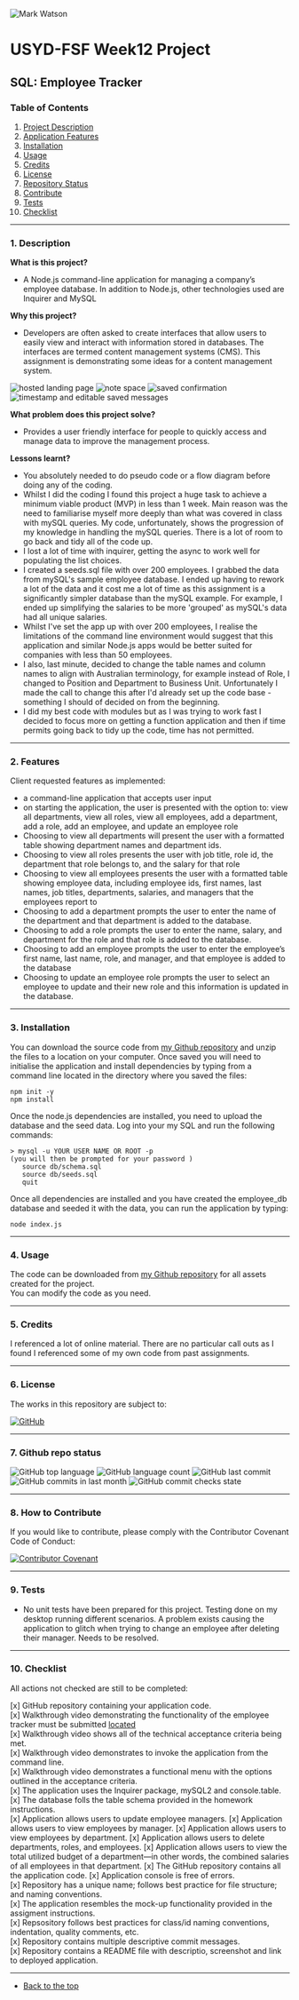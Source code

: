 ![Mark Watson](./public/assets/img/notes_banner.jpg)
# USYD-FSF Week12 Project
## SQL: Employee Tracker

### Table of Contents  
  
   1. [Project Description](#1-description)
   2. [Application Features](#2-features)
   3. [Installation](#3-installation)
   4. [Usage](#4-usage)
   5. [Credits](#5-credits)
   6. [License](#6-license)
   7. [Repository Status](#7-github-repo-status)
   8. [Contribute](#8-how-to-contribute)
   9. [Tests](#9-tests)
   10. [Checklist](#10-checklist)

---
### 1. Description  
**What is this project?**  
* A Node.js command-line application for managing a company’s employee database.  In addition to Node.js, other technologies used are Inquirer and MySQL

**Why this project?**  
* Developers are often asked to create interfaces that allow users to easily view and interact with information stored in databases. The interfaces are termed content management systems (CMS). This assignment is demonstrating some ideas for a content management system.

![hosted landing page](./public/assets/img/screenshot1.jpg) ![note space](./public/assets/img/screenshot2.jpg) ![saved confirmation](./public/assets/img/screenshot3.jpg) ![timestamp and editable saved messages](./public/assets/img/screenshot4.jpg)


**What problem does this project solve?**  
* Provides a user friendly interface for people to quickly access and manage data to improve the management process.

**Lessons learnt?**  
* You absolutely needed to do pseudo code or a flow diagram before doing any of the coding.
* Whilst I did the coding I found this project a huge task to achieve a minimum viable product (MVP) in less than 1 week.  Main reason was the need to familiarise myself more deeply than what was covered in class with mySQL queries.  My code, unfortunately, shows the progression of my knowledge in handling the mySQL queries.  There is a lot of room to go back and tidy all of the code up.
* I lost a lot of time with inquirer, getting the async to work well for populating the list choices.  
* I created a seeds.sql file with over 200 employees.  I grabbed the data from mySQL's sample employee database.  I ended up having to rework a lot of the data and it cost me a lot of time as this assignment is a significantly simpler database than the mySQL example.  For example, I ended up simplifying the salaries to be more 'grouped' as mySQL's data had all unique salaries.
* Whilst I've set the app up with over 200 employees, I realise the limitations of the command line environment would suggest that this application and similar Node.js apps would be better suited for companies with less than 50 employees.
* I also, last minute, decided to change the table names and column names to align with Australian terminology, for example instead of Role, I changed to Position and Department to Business Unit.  Unfortunately I made the call to change this after I'd already set up the code base - something I should of decided on from the beginning.
* I did my best code with modules but as I was trying to work fast I decided to focus more on getting a function application and then if time permits going back to tidy up the code, time has not permitted.

---
### 2. Features  
Client requested features as implemented:  
   - a command-line application that accepts user input
   - on starting the application, the user is presented with the option to: view all departments, view all roles, view all employees, add a department, add a role, add an employee, and update an employee role
   - Choosing to view all departments will present the user with a formatted table showing department names and department ids.
   - Choosing to view all roles presents the user with job title, role id, the department that role belongs to, and the salary for that role
   - Choosing to view all employees presents the user with a formatted table showing employee data, including employee ids, first names, last names, job titles, departments, salaries, and managers that the employees report to
   - Choosing to add a department prompts the user to enter the name of the department and that department is added to the database.
   - Choosing to add a role prompts the user to enter the name, salary, and department for the role and that role is added to the database.
   - Choosing to add an employee prompts the user to enter the employee’s first name, last name, role, and manager, and that employee is added to the database
   - Choosing to update an employee role prompts the user to select an employee to update and their new role and this information is updated in the database.

---
### 3. Installation  
You can download the source code from [my Github repository](https://github.com/Mark33Mark/employee-cms) and unzip the files to a location on your computer.  Once saved you will need to initialise the application and install dependencies by typing from a command line located in the directory where you saved the files:

```
npm init -y
npm install
```
Once the node.js dependencies are installed, you need to upload the database and the seed data.  Log into your my SQL and run the following commands:

```
> mysql -u YOUR USER NAME OR ROOT -p
(you will then be prompted for your password )
   source db/schema.sql
   source db/seeds.sql
   quit
```
Once all dependencies are installed and you have created the employee_db database and seeded it with the data, you can run the application by typing:

```
node index.js
```
---

### 4. Usage  
The code can be downloaded from [my Github repository](https://github.com/Mark33Mark/employee-cms) for all assets created for the project.  
You can modify the code as you need.

---
### 5. Credits  
I referenced a lot of online material.  There are no particular call outs as I found I referenced some of my own code from past assignments.

---
### 6. License  
 The works in this repository are subject to:  

[![GitHub](https://img.shields.io/github/license/Mark33Mark/employee-cms)](doc/LICENSE.md)

---
### 7. Github repo status  

![GitHub top language](https://img.shields.io/github/languages/top/Mark33Mark/employee-cms)
![GitHub language count](https://img.shields.io/github/languages/count/Mark33Mark/employee-cms)
![GitHub last commit](https://img.shields.io/github/last-commit/Mark33Mark/employee-cms)
![GitHub commits in last month](https://img.shields.io/github/commit-activity/m/Mark33Mark/employee-cms)
![GitHub commit checks state](https://img.shields.io/github/checks-status/Mark33Mark/employee-cms/94847a04680867ed7b9a0966150624e07e018d53)

---
### 8. How to Contribute
 If you would like to contribute, please comply with the Contributor Covenant Code of Conduct:  

[![Contributor Covenant](https://img.shields.io/badge/Contributor%20Covenant-2.1-4baaaa.svg)](doc/code_of_conduct.md)

---
### 9. Tests  
- No unit tests have been prepared for this project.  Testing done on my desktop running different scenarios.  A problem exists causing the application to glitch when trying to change an employee after deleting their manager.  Needs to be resolved.

---
### 10. Checklist  
 All actions not checked are still to be completed:

 [x]  GitHub repository containing your application code.  
 [x]  Walkthrough video demonstrating the functionality of the employee tracker must be submitted [located]()  
 [x]  Walkthrough video shows all of the technical acceptance criteria being met.  
 [x]  Walkthrough video demonstrates to invoke the application from the command line.  
 [x]  Walkthrough video demonstrates a functional menu with the options outlined in the acceptance criteria.  
 [x]  The application uses the Inquirer package, mySQL2 and console.table.
 [x]  The database folls the table schema provided in the homework instructions.  
 [x]  Application allows users to update employee managers.
 [x]  Application allows users to view employees by manager.
 [x]  Application allows users to view employees by department.
 [x]  Application allows users to delete departments, roles, and employees.
 [x]  Application allows users to view the total utilized budget of a department—in other words, the combined salaries of all employees in that department.
 [x]  The GitHub repository contains all the application code.
 [x]  Application console is free of errors.  
 [x]  Repository has a unique name; follows best practice for file structure; and naming conventions.  
 [x]  The application resembles the mock-up functionality provided in the assigment instructions.  
 [x]  Repsository follows best practices for class/id naming conventions, indentation, quality comments, etc.  
 [x]  Repository contains multiple descriptive commit messages.  
 [x]  Repository contains a README file with descriptio, screenshot and link to deployed application.  

---

- [Back to the top](#usyd-fsf-week12-project)
